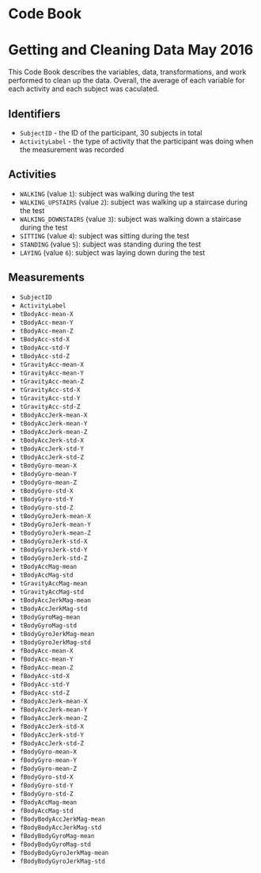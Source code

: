 # Code Book
# Getting and Cleaning Data May 2016

This Code Book describes the variables, data, transformations, and work performed to clean up the data. Overall, the average of each variable for each activity and each subject was caculated.

## Identifiers

* `SubjectID` - the ID of the participant, 30 subjects in total
* `ActivityLabel` - the type of activity that the participant was doing when the measurement was recorded

## Activities

* `WALKING` (value `1`): subject was walking during the test
* `WALKING_UPSTAIRS` (value `2`): subject was walking up a staircase during the test
* `WALKING_DOWNSTAIRS` (value `3`): subject was walking down a staircase during the test
* `SITTING` (value `4`): subject was sitting during the test
* `STANDING` (value `5`): subject was standing during the test
* `LAYING` (value `6`): subject was laying down during the test

## Measurements

* `SubjectID`
* `ActivityLabel`
* `tBodyAcc-mean-X`
* `tBodyAcc-mean-Y`
* `tBodyAcc-mean-Z`
* `tBodyAcc-std-X`
* `tBodyAcc-std-Y`
* `tBodyAcc-std-Z`
* `tGravityAcc-mean-X`
* `tGravityAcc-mean-Y`
* `tGravityAcc-mean-Z`
* `tGravityAcc-std-X`
* `tGravityAcc-std-Y`
* `tGravityAcc-std-Z`
* `tBodyAccJerk-mean-X`
* `tBodyAccJerk-mean-Y`
* `tBodyAccJerk-mean-Z`
* `tBodyAccJerk-std-X`
* `tBodyAccJerk-std-Y`
* `tBodyAccJerk-std-Z`
* `tBodyGyro-mean-X`
* `tBodyGyro-mean-Y`
* `tBodyGyro-mean-Z`
* `tBodyGyro-std-X`
* `tBodyGyro-std-Y`
* `tBodyGyro-std-Z`
* `tBodyGyroJerk-mean-X`
* `tBodyGyroJerk-mean-Y`
* `tBodyGyroJerk-mean-Z`
* `tBodyGyroJerk-std-X`
* `tBodyGyroJerk-std-Y`
* `tBodyGyroJerk-std-Z`
* `tBodyAccMag-mean`
* `tBodyAccMag-std`
* `tGravityAccMag-mean`
* `tGravityAccMag-std`
* `tBodyAccJerkMag-mean`
* `tBodyAccJerkMag-std`
* `tBodyGyroMag-mean`
* `tBodyGyroMag-std`
* `tBodyGyroJerkMag-mean`
* `tBodyGyroJerkMag-std`
* `fBodyAcc-mean-X`
* `fBodyAcc-mean-Y`
* `fBodyAcc-mean-Z`
* `fBodyAcc-std-X`
* `fBodyAcc-std-Y`
* `fBodyAcc-std-Z`
* `fBodyAccJerk-mean-X`
* `fBodyAccJerk-mean-Y`
* `fBodyAccJerk-mean-Z`
* `fBodyAccJerk-std-X`
* `fBodyAccJerk-std-Y`
* `fBodyAccJerk-std-Z`
* `fBodyGyro-mean-X`
* `fBodyGyro-mean-Y`
* `fBodyGyro-mean-Z`
* `fBodyGyro-std-X`
* `fBodyGyro-std-Y`
* `fBodyGyro-std-Z`
* `fBodyAccMag-mean`
* `fBodyAccMag-std`
* `fBodyBodyAccJerkMag-mean`
* `fBodyBodyAccJerkMag-std`
* `fBodyBodyGyroMag-mean`
* `fBodyBodyGyroMag-std`
* `fBodyBodyGyroJerkMag-mean`
* `fBodyBodyGyroJerkMag-std`